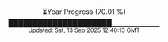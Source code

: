 <p align="center">
⏳Year Progress (70.01 %) <br>
█████████████████████▁▁▁▁▁▁▁▁▁ <br>
<sub>Updated: Sat, 13 Sep 2025 12:40:13 GMT</sub>
</p>

